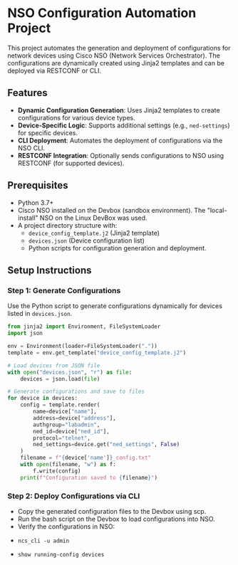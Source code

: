 # NSO Configuration Automation Project

This project automates the generation and deployment of configurations for network devices using Cisco NSO (Network Services Orchestrator). The configurations are dynamically created using Jinja2 templates and can be deployed via RESTCONF or CLI.

## Features
- **Dynamic Configuration Generation**: Uses Jinja2 templates to create configurations for various device types.
- **Device-Specific Logic**: Supports additional settings (e.g., `ned-settings`) for specific devices.
- **CLI Deployment**: Automates the deployment of configurations via the NSO CLI.
- **RESTCONF Integration**: Optionally sends configurations to NSO using RESTCONF (for supported devices).

## Prerequisites
- Python 3.7+
- Cisco NSO installed on the Devbox (sandbox environment). The "local-install" NSO on the Linux DevBox was used.
- A project directory structure with:
  - `device_config_template.j2` (Jinja2 template)
  - `devices.json` (Device configuration list)
  - Python scripts for configuration generation and deployment.

## Setup Instructions

### Step 1: Generate Configurations
Use the Python script to generate configurations dynamically for devices listed in `devices.json`.

```python
from jinja2 import Environment, FileSystemLoader
import json

env = Environment(loader=FileSystemLoader("."))
template = env.get_template("device_config_template.j2")

# Load devices from JSON file
with open("devices.json", "r") as file:
    devices = json.load(file)

# Generate configurations and save to files
for device in devices:
    config = template.render(
        name=device["name"],
        address=device["address"],
        authgroup="labadmin",
        ned_id=device["ned_id"],
        protocol="telnet",
        ned_settings=device.get("ned_settings", False)
    )
    filename = f"{device['name']}_config.txt"
    with open(filename, "w") as f:
        f.write(config)
    print(f"Configuration saved to {filename}")
```
### Step 2: Deploy Configurations via CLI
- Copy the generated configuration files to the Devbox using scp.
- Run the bash script on the Devbox to load configurations into NSO.
- Verify the configurations in NSO:
-     ncs_cli -u admin
-     show running-config devices



